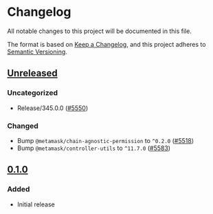# Changelog

All notable changes to this project will be documented in this file.

The format is based on [Keep a Changelog](https://keepachangelog.com/en/1.0.0/),
and this project adheres to [Semantic Versioning](https://semver.org/spec/v2.0.0.html).

## [Unreleased]

### Uncategorized

- Release/345.0.0 ([#5550](https://github.com/MetaMask/core.git/pull/5550))

### Changed

- Bump `@metamask/chain-agnostic-permission` to `^0.2.0` ([#5518](https://github.com/MetaMask/core/pull/5518))
- Bump `@metamask/controller-utils` to `^11.7.0` ([#5583](https://github.com/MetaMask/core/pull/5583))

## [0.1.0]

### Added

- Initial release

[Unreleased]: https://github.com/MetaMask/core.git/compare/@metamask/eip1193-permission-middleware@0.1.0...HEAD
[0.1.0]: https://github.com/MetaMask/core.git/releases/tag/@metamask/eip1193-permission-middleware@0.1.0
